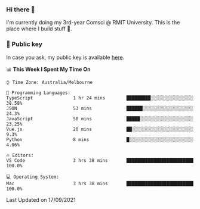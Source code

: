 ### Hi there 👋

I'm currently doing my 3rd-year Comsci @ RMIT University. This is the place where I build stuff 👀. 

### 🔑 Public key

In case you ask, my public key is available [here](https://public.auspham.dev/).

<!--START_SECTION:waka-->
📊 **This Week I Spent My Time On** 

```text
⌚︎ Time Zone: Australia/Melbourne

💬 Programming Languages: 
TypeScript               1 hr 24 mins        █████████░░░░░░░░░░░░░░░░   38.58% 
JSON                     53 mins             ██████░░░░░░░░░░░░░░░░░░░   24.3% 
JavaScript               50 mins             █████░░░░░░░░░░░░░░░░░░░░   23.25% 
Vue.js                   20 mins             ██░░░░░░░░░░░░░░░░░░░░░░░   9.3% 
Python                   8 mins              █░░░░░░░░░░░░░░░░░░░░░░░░   4.06%

🔥 Editors: 
VS Code                  3 hrs 38 mins       █████████████████████████   100.0%

💻 Operating System: 
Mac                      3 hrs 38 mins       █████████████████████████   100.0%

```


 Last Updated on 17/09/2021
<!--END_SECTION:waka-->

<!--
**rockmanvnx6/rockmanvnx6** is a ✨ _special_ ✨ repository because its `README.md` (this file) appears on your GitHub profile.

Here are some ideas to get you started:

- 🔭 I’m currently working on ...
- 🌱 I’m currently learning ...
- 👯 I’m looking to collaborate on ...
- 🤔 I’m looking for help with ...
- 💬 Ask me about ...
- 📫 How to reach me: ...
- 😄 Pronouns: ...
- ⚡ Fun fact: ...
-->
